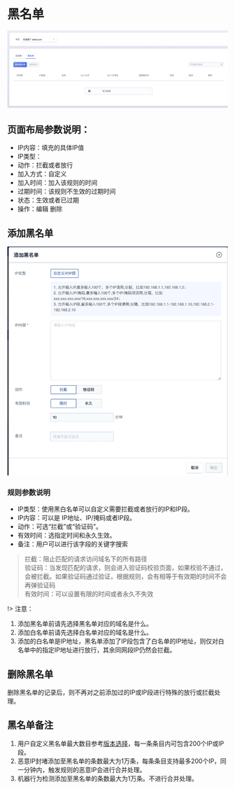 # 黑名单
![-w1259](/images/15971407343027.jpg)

## 页面布局参数说明：

  - IP内容：填充的具体IP值
  - IP类型：
  - 动作：拦截或者放行
  - 加入方式：自定义
  - 加入时间：加入该规则的时间
  - 过期时间：该规则不生效的过期时间
  - 状态：生效或者已过期
  - 操作：编辑 删除

## 添加黑名单
![](/images/15971407459369.jpg)

### 规则参数说明

  - IP类型：使用黑白名单可以自定义需要拦截或者放行的IP和IP段。
  - IP内容：可以是 IP地址、IP/掩码或者IP段。
  - 动作：可选“拦截”或“验证码”。
  - 有效时间：选指定时间和永久生效。
  - 备注：用户可以进行该字段的关键字搜索

> 拦截：阻止匹配的请求访问域名下的所有路径  
> 验证码：当发现匹配的请求，则会进入验证码校验页面，如果校验不通过，会被拦截。如果验证码通过验证，根据规则，会有相等于有效期的时间不会再弹验证码  
> 有效时间：可以设置有限的时间或者永久不失效  


!> 注意：  
1. 添加黑名单前请先选择黑名单对应的域名是什么。
2. 添加白名单前请先选择白名单对应的域名是什么。
3. 添加的白名单是IP地址，黑名单添加了IP段包含了白名单的IP地址，则仅对白名单中的指定IP地址进行放行，其余同网段IP仍然会拦截。

## 删除黑名单
删除黑名单的记录后，则不再对之前添加过的IP或IP段进行特殊的放行或拦截处理。

## 黑名单备注
1. 用户自定义黑名单最大数目参考[版本选择](/uewaf/steer/Version_selection)，每一条条目内可包含200个IP或IP段。
2. 恶意IP封堵添加至黑名单的条数最大为1万条，每条条目支持最多200个IP，同一分钟内，触发规则的恶意IP会进行合并处理。
3. 机器行为检测添加至黑名单的条数最大为1万条。不进行合并处理。


